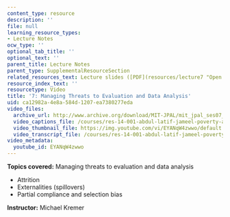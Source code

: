 ```yaml
---
content_type: resource
description: ''
file: null
learning_resource_types:
- Lecture Notes
ocw_type: ''
optional_tab_title: ''
optional_text: ''
parent_title: Lecture Notes
parent_type: SupplementalResourceSection
related_resources_text: Lecture slides ([PDF](resources/lecture7 "Open in a new window."))
resource_index_text: ''
resourcetype: Video
title: '7: Managing Threats to Evaluation and Data Analysis'
uid: ca12982a-4e8a-584d-1207-ea7380277eda
video_files:
  archive_url: http://www.archive.org/download/MIT-JPAL/mit_jpal_ses07_en_300k.mp4
  video_captions_file: /courses/res-14-001-abdul-latif-jameel-poverty-action-lab-executive-training-evaluating-social-programs-2009-spring-2009/96227582939a5e5c9e50b18f103a9fdc_EYANqW4zwwo.vtt
  video_thumbnail_file: https://img.youtube.com/vi/EYANqW4zwwo/default.jpg
  video_transcript_file: /courses/res-14-001-abdul-latif-jameel-poverty-action-lab-executive-training-evaluating-social-programs-2009-spring-2009/8e1fae670aea80e60efdd2deee570971_EYANqW4zwwo.pdf
video_metadata:
  youtube_id: EYANqW4zwwo
---
```


**Topics covered:** Managing threats to evaluation and data analysis

*   Attrition
*   Externalities (spillovers)
*   Partial compliance and selection bias

**Instructor:** Michael Kremer